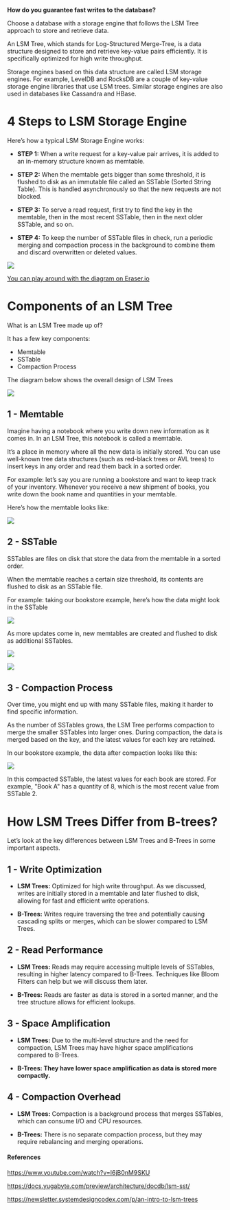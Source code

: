 **How do you guarantee fast writes to the database?**

Choose a database with a storage engine that follows the LSM Tree approach to store and retrieve data.

An LSM Tree, which stands for Log-Structured Merge-Tree, is a data structure designed to store and retrieve key-value pairs efficiently. It is specifically optimized for high write throughput. 

Storage engines based on this data structure are called LSM storage engines. For example, LevelDB and RocksDB are a couple of key-value storage engine libraries that use LSM trees. Similar storage engines are also used in databases like Cassandra and HBase.

# 4 Steps to LSM Storage Engine

Here’s how a typical LSM Storage Engine works:

- **STEP 1:** When a write request for a key-value pair arrives, it is added to an in-memory structure known as memtable.

- **STEP 2:** When the memtable gets bigger than some threshold, it is flushed to disk as an immutable file called an SSTable (Sorted String Table). This is handled asynchronously so that the new requests are not blocked.

- **STEP 3:** To serve a read request, first try to find the key in the memtable, then in the most recent SSTable, then in the next older SSTable, and so on.

- **STEP 4:** To keep the number of SSTable files in check, run a periodic merging and compaction process in the background to combine them and discard overwritten or deleted values.


![](https://substackcdn.com/image/fetch/w_1456,c_limit,f_auto,q_auto:good,fl_progressive:steep/https%3A%2F%2Fsubstack-post-media.s3.amazonaws.com%2Fpublic%2Fimages%2F80379b47-b560-4fc3-9c43-a7fb9f7ca8f8_3318x2284.png)


[You can play around with the diagram on Eraser.io](https://app.eraser.io/workspace/riJ4hupsTB6qlILaha5G?origin=share)

# Components of an LSM Tree

What is an LSM Tree made up of?

It has a few key components:

- Memtable
- SSTable
- Compaction Process

The diagram below shows the overall design of LSM Trees


![](https://substackcdn.com/image/fetch/w_1456,c_limit,f_auto,q_auto:good,fl_progressive:steep/https%3A%2F%2Fsubstack-post-media.s3.amazonaws.com%2Fpublic%2Fimages%2F1896712e-2c47-4302-a70f-d457280bd689_3334x2284.png)


## 1 - Memtable

Imagine having a notebook where you write down new information as it comes in. In an LSM Tree, this notebook is called a memtable.

It’s a place in memory where all the new data is initially stored. You can use well-known tree data structures (such as red-black trees or AVL trees) to insert keys in any order and read them back in a sorted order.

For example: let’s say you are running a bookstore and want to keep track of your inventory. Whenever you receive a new shipment of books, you write down the book name and quantities in your memtable.

Here’s how the memtable looks like:


![](https://substackcdn.com/image/fetch/w_1456,c_limit,f_auto,q_auto:good,fl_progressive:steep/https%3A%2F%2Fsubstack-post-media.s3.amazonaws.com%2Fpublic%2Fimages%2F485ddc38-38d8-4257-b3ff-94543b7ff0eb_1427x715.png)

## 2 - SSTable

SSTables are files on disk that store the data from the memtable in a sorted order.

When the memtable reaches a certain size threshold, its contents are flushed to disk as an SSTable file.

For example: taking our bookstore example, here’s how the data might look in the SSTable


![](https://substackcdn.com/image/fetch/w_1456,c_limit,f_auto,q_auto:good,fl_progressive:steep/https%3A%2F%2Fsubstack-post-media.s3.amazonaws.com%2Fpublic%2Fimages%2F3ad93fcf-0863-4497-a4e2-4aa525f3e2c0_1427x715.png)


As more updates come in, new memtables are created and flushed to disk as additional SSTables.


![](https://substackcdn.com/image/fetch/w_1456,c_limit,f_auto,q_auto:good,fl_progressive:steep/https%3A%2F%2Fsubstack-post-media.s3.amazonaws.com%2Fpublic%2Fimages%2Fcfbba2e5-4f39-4d57-a133-68e450981a3a_1427x623.png)


![](https://substackcdn.com/image/fetch/w_1456,c_limit,f_auto,q_auto:good,fl_progressive:steep/https%3A%2F%2Fsubstack-post-media.s3.amazonaws.com%2Fpublic%2Fimages%2Fc143430b-438b-4226-9b48-159d76b41265_1427x623.png)


## 3 - Compaction Process

Over time, you might end up with many SSTable files, making it harder to find specific information. 

As the number of SSTables grows, the LSM Tree performs compaction to merge the smaller SSTables into larger ones. During compaction, the data is merged based on the key, and the latest values for each key are retained.

In our bookstore example, the data after compaction looks like this:


![](https://substackcdn.com/image/fetch/w_1456,c_limit,f_auto,q_auto:good,fl_progressive:steep/https%3A%2F%2Fsubstack-post-media.s3.amazonaws.com%2Fpublic%2Fimages%2F7e716189-fb09-4175-bcf7-df7231a45714_2306x1584.png)

In this compacted SSTable, the latest values for each book are stored. For example, "Book A" has a quantity of 8, which is the most recent value from SSTable 2.

# How LSM Trees Differ from B-trees?

Let’s look at the key differences between LSM Trees and B-Trees in some important aspects.

## 1 - Write Optimization

- **LSM Trees:** Optimized for high write throughput. As we discussed, writes are initially stored in a memtable and later flushed to disk, allowing for fast and efficient write operations.

- **B-Trees:** Writes require traversing the tree and potentially causing cascading splits or merges, which can be slower compared to LSM Trees.


## 2 - Read Performance

- **LSM Trees:** Reads may require accessing multiple levels of SSTables, resulting in higher latency compared to B-Trees. Techniques like Bloom Filters can help but we will discuss them later.

- **B-Trees:** Reads are faster as data is stored in a sorted manner, and the tree structure allows for efficient lookups.


## 3 - Space Amplification

- **LSM Trees:** Due to the multi-level structure and the need for compaction, LSM Trees may have higher space amplifications compared to B-Trees.

- **B-Trees: They have lower space amplification as data is stored more compactly.**


## 4 - Compaction Overhead

- **LSM Trees:** Compaction is a background process that merges SSTables, which can consume I/O and CPU resources.

- **B-Trees:** There is no separate compaction process, but they may require rebalancing and merging operations.
#### References

https://www.youtube.com/watch?v=I6jB0nM9SKU

https://docs.yugabyte.com/preview/architecture/docdb/lsm-sst/

https://newsletter.systemdesigncodex.com/p/an-intro-to-lsm-trees
